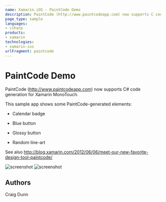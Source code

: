 ```yaml
---
name: Xamarin.iOS - PaintCode Demo
description: PaintCode (http://www.paintcodeapp.com) now supports C code generation for Xamarin MonoTouch. This sample app shows some PaintCode-generated...
page_type: sample
languages:
- csharp
products:
- xamarin
technologies:
- xamarin-ios
urlFragment: paintcode
---
```

# PaintCode Demo

PaintCode (http://www.paintcodeapp.com) now supports C# code generation for Xamarin MonoTouch.

This sample app shows some PaintCode-generated elements:

* Calendar badge

* Blue button 

* Glossy button

* Random line-art

See also http://blog.xamarin.com/2012/06/06/meet-our-new-favorite-design-tool-paintcode/

![screenshot](https://github.com/xamarin/monotouch-samples/raw/master/PaintCode/Screenshots/BlueButton.png "BlueButton Example") 
![screenshot](https://github.com/xamarin/monotouch-samples/raw/master/PaintCode/Screenshots/GlossyButton.png "GlossyButton Example") 


## Authors

Craig Dunn